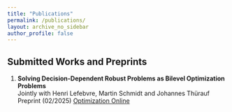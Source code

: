 ```yaml
---
title: "Publications"
permalink: /publications/
layout: archive_no_sidebar
author_profile: false
---
```


## Submitted Works and Preprints
1. **Solving Decision-Dependent Robust Problems as Bilevel Optimization Problems**  
  Jointly with Henri Lefebvre, Martin Schmidt and Johannes Thürauf  
  Preprint (02/2025) [Optimization Online](https://optimization-online.org/2025/02/solving-decision-dependent-robust-problems-as-bilevel-optimization-problems/)